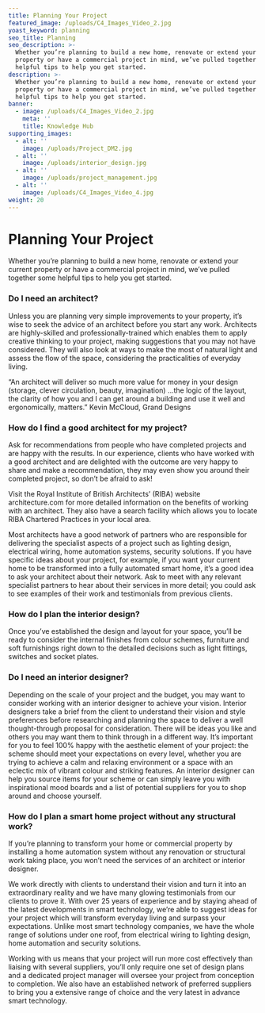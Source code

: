 ```yaml
---
title: Planning Your Project
featured_image: /uploads/C4_Images_Video_2.jpg
yoast_keyword: planning
seo_title: Planning
seo_description: >-
  Whether you’re planning to build a new home, renovate or extend your current
  property or have a commercial project in mind, we’ve pulled together some
  helpful tips to help you get started.
description: >-
  Whether you’re planning to build a new home, renovate or extend your current
  property or have a commercial project in mind, we’ve pulled together some
  helpful tips to help you get started.
banner:
  - image: /uploads/C4_Images_Video_2.jpg
    meta: ''
    title: Knowledge Hub
supporting_images:
  - alt: ''
    image: /uploads/Project_DM2.jpg
  - alt: ''
    image: /uploads/interior_design.jpg
  - alt: ''
    image: /uploads/project_management.jpg
  - alt: ''
    image: /uploads/C4_Images_Video_4.jpg
weight: 20
---
```


# Planning Your Project

Whether you’re planning to build a new home, renovate or extend your current property or have a commercial project in mind, we’ve pulled together some helpful tips to help you get started.

### Do I need an architect?

Unless you are planning very simple improvements to your property, it’s wise to seek the advice of an architect before you start any work. Architects are highly-skilled and professionally-trained which enables them to apply creative thinking to your project, making suggestions that you may not have considered. They will also look at ways to make the most of natural light and assess the flow of the space, considering the practicalities of everyday living. 

“An architect will deliver so much more value for money in your design (storage, clever circulation, beauty, imagination) …the logic of the layout, the clarity of how you and I can get around a building and use it well and ergonomically, matters.” Kevin McCloud, Grand Designs

### How do I find a good architect for my project?

Ask for recommendations from people who have completed projects and are happy with the results. In our experience, clients who have worked with a good architect and are delighted with the outcome are very happy to share and make a recommendation, they may even show you around their completed project, so don’t be afraid to ask!

Visit the Royal Institute of British Architects’ (RIBA) website architecture.com for more detailed information on the benefits of working with an architect. They also have a search facility which allows you to locate RIBA Chartered Practices in your local area.

Most architects have a good network of partners who are responsible for delivering the specialist aspects of a project such as lighting design, electrical wiring, home automation systems, security solutions. If you have specific ideas about your project, for example, if you want your current home to be transformed into a fully automated smart home, it’s a good idea to ask your architect about their network. Ask to meet with any relevant specialist partners to hear about their services in more detail; you could ask to see examples of their work and testimonials from previous clients.

### How do I plan the interior design?

Once you’ve established the design and layout for your space, you’ll be ready to consider the internal finishes from colour schemes, furniture and soft furnishings right down to the detailed decisions such as light fittings, switches and socket plates.

### Do I need an interior designer?

Depending on the scale of your project and the budget, you may want to consider working with an interior designer to achieve your vision. Interior designers take a brief from the client to understand their vision and style preferences before researching and planning the space to deliver a well thought-through proposal for consideration. There will be ideas you like and others you may want them to think through in a different way. It’s important for you to feel 100% happy with the aesthetic element of your project: the scheme should meet your expectations on every level, whether you are trying to achieve a calm and relaxing environment or a space with an eclectic mix of vibrant colour and striking features. An interior designer can help you source items for your scheme or can simply leave you with inspirational mood boards and a list of potential suppliers for you to shop around and choose yourself.

### How do I plan a smart home project without any structural work?

If you’re planning to transform your home or commercial property by installing a home automation system without any renovation or structural work taking place, you won’t need the services of an architect or interior designer.

We work directly with clients to understand their vision and turn it into an extraordinary reality and we have many glowing testimonials from our clients to prove it. With over 25 years of experience and by staying ahead of the latest developments in smart technology, we’re able to suggest ideas for your project which will transform everyday living and surpass your expectations. Unlike most smart technology companies, we have the whole range of solutions under one roof, from electrical wiring to lighting design, home automation and security solutions. 

Working with us means that your project will run more cost effectively than liaising with several suppliers, you’ll only require one set of design plans and a dedicated project manager will oversee your project from conception to completion. We also have an established network of preferred suppliers to bring you a extensive range of choice and the very latest in advance smart technology.
